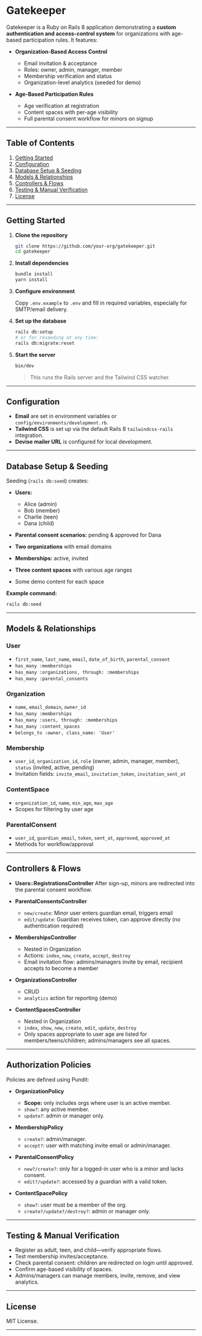# Gatekeeper

Gatekeeper is a Ruby on Rails 8 application demonstrating a **custom authentication and access-control system** for organizations with age-based participation rules. It features:

- **Organization-Based Access Control**
  - Email invitation & acceptance
  - Roles: owner, admin, manager, member
  - Membership verification and status
  - Organization-level analytics (seeded for demo)

- **Age-Based Participation Rules**
  - Age verification at registration
  - Content spaces with per-age visibility
  - Full parental consent workflow for minors on signup

---

## Table of Contents

1. [Getting Started](#getting-started)
2. [Configuration](#configuration)
3. [Database Setup & Seeding](#database-setup--seeding)
4. [Models & Relationships](#models--relationships)
5. [Controllers & Flows](#controllers--flows)
6. [Testing & Manual Verification](#testing--manual-verification)
7. [License](#license)

---

## Getting Started

1. **Clone the repository**

    ```bash
    git clone https://github.com/your-org/gatekeeper.git
    cd gatekeeper
    ```

2. **Install dependencies**

    ```bash
    bundle install
    yarn install
    ```

3. **Configure environment**

    Copy `.env.example` to `.env` and fill in required variables, especially for SMTP/email delivery.

4. **Set up the database**

    ```bash
    rails db:setup
    # or for reseeding at any time:
    rails db:migrate:reset
    ```

5. **Start the server**

    ```bash
    bin/dev
    ```

    > This runs the Rails server and the Tailwind CSS watcher.

---

## Configuration

- **Email** are set in environment variables or `config/environments/development.rb`.
- **Tailwind CSS** is set up via the default Rails 8 `tailwindcss-rails` integration.
- **Devise mailer URL** is configured for local development.

---

## Database Setup & Seeding

Seeding (`rails db:seed`) creates:

- **Users:**
  - Alice (admin)
  - Bob (member)
  - Charlie (teen)
  - Dana (child)

- **Parental consent scenarios:** pending & approved for Dana
- **Two organizations** with email domains
- **Memberships:** active, invited
- **Three content spaces** with various age ranges
- Some demo content for each space

**Example command:**

```bash
rails db:seed
```

---

## Models & Relationships

### User

- `first_name`, `last_name`, `email`, `date_of_birth`, `parental_consent`
- `has_many :memberships`
- `has_many :organizations, through: :memberships`
- `has_many :parental_consents`

### Organization

- `name`, `email_domain`, `owner_id`
- `has_many :memberships`
- `has_many :users, through: :memberships`
- `has_many :content_spaces`
- `belongs_to :owner, class_name: 'User'`

### Membership

- `user_id`, `organization_id`, `role` (owner, admin, manager, member), `status` (invited, active, pending)
- Invitation fields: `invite_email`, `invitation_token`, `invitation_sent_at`

### ContentSpace

- `organization_id`, `name`, `min_age`, `max_age`
- Scopes for filtering by user age

### ParentalConsent

- `user_id`, `guardian_email`, `token`, `sent_at`, `approved`, `approved_at`
- Methods for workflow/approval

---

## Controllers & Flows

- **Users::RegistrationsController**
  After sign-up, minors are redirected into the parental consent workflow.

- **ParentalConsentsController**
  - `new/create`: Minor user enters guardian email, triggers email
  - `edit/update`: Guardian receives token, can approve directly (no authentication required)

- **MembershipsController**
  - Nested in Organization
  - Actions: `index`, `new`, `create`, `accept`, `destroy`
  - Email invitation flow: admins/managers invite by email, recipient accepts to become a member

- **OrganizationsController**
  - CRUD
  - `analytics` action for reporting (demo)

- **ContentSpacesController**
  - Nested in Organization
  - `index`, `show`, `new`, `create`, `edit`, `update`, `destroy`
  - Only spaces appropriate to user age are listed for members/teens/children; admins/managers see all spaces.

---

## Authorization Policies

Policies are defined using Pundit:

- **OrganizationPolicy**
    - **Scope:** only includes orgs where user is an active member.
    - `show?`: any active member.
    - `update?`: admin or manager only.

- **MembershipPolicy**
    - `create?`: admin/manager.
    - `accept?`: user with matching invite email or admin/manager.

- **ParentalConsentPolicy**
    - `new?/create?`: only for a logged-in user who is a minor and lacks consent.
    - `edit?/update?`: accessed by a guardian with a valid token.

- **ContentSpacePolicy**
    - `show?`: user must be a member of the org.
    - `create?/update?/destroy?`: admin or manager only.

---

## Testing & Manual Verification

- Register as adult, teen, and child—verify appropriate flows.
- Test membership invites/acceptance.
- Check parental consent: children are redirected on login until approved.
- Confirm age-based visibility of spaces.
- Admins/managers can manage members, invite, remove, and view analytics.

---

## License

MIT License.

---
